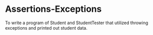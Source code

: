 # Assertions-Exceptions
To write a program of Student and StudentTester that utilized throwing  exceptions and printed out student data.
